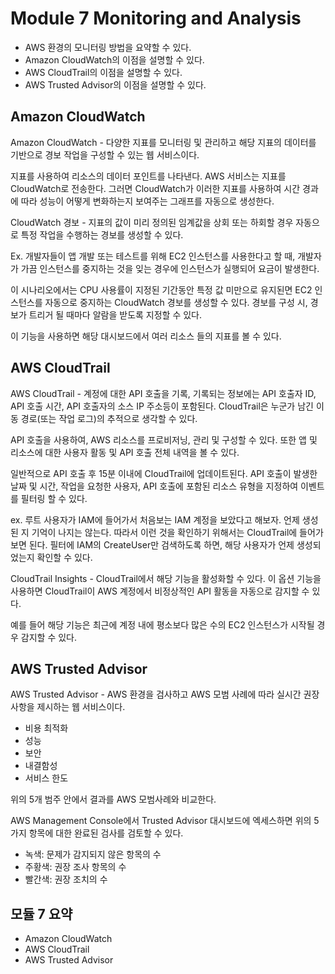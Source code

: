 # Module 7 Monitoring and Analysis

- AWS 환경의 모니터링 방법을 요약할 수 있다.
- Amazon CloudWatch의 이점을 설명할 수 있다.
- AWS CloudTrail의 이점을 설명할 수 있다.
- AWS Trusted Advisor의 이점을 설명할 수 있다.

## Amazon CloudWatch

Amazon CloudWatch - 다양한 지표를 모니터링 및 관리하고 해당 지표의 데이터를 기반으로 경보 작업을 구성할 수 있는 웹 서비스이다.

지표를 사용하여 리소스의 데이터 포인트를 나타낸다. AWS 서비스는 지표를 CloudWatch로 전송한다. 그러면 CloudWatch가 이러한 지표를 사용하여 시간 경과에 따라 성능이 어떻게 변화하는지 보여주는 그래프를 자동으로 생성한다.

CloudWatch 경보 - 지표의 값이 미리 정의된 임계값을 상회 또는 하회할 경우 자동으로 특정 작업을 수행하는 경보를 생성할 수 있다.

Ex. 개발자들이 앱 개발 또는 테스트를 위해 EC2 인스턴스를 사용한다고 할 때, 개발자가 가끔 인스턴스를 중지하는 것을 잊는 경우에 인스턴스가 실행되어 요금이 발생한다.

이 시나리오에서는 CPU 사용률이 지정된 기간동안 특정 값 미만으로 유지된면 EC2 인스턴스를 자동으로 중지하는 CloudWatch 경보를 생성할 수 있다. 경보를 구성 시, 경보가 트리거 될 때마다 알람을 받도록 지정할 수 있다.

이 기능을 사용하면 해당 대시보드에서 여러 리소스 들의 지표를 볼 수 있다.

## AWS CloudTrail

AWS CloudTrail - 계정에 대한 API 호출을 기록, 기록되는 정보에는 API 호출자 ID, API 호출 시간, API 호출자의 소스 IP 주소등이 포함된다. CloudTrail은 누군가 남긴 이동 경로(또는 작업 로그)의 추적으로 생각할 수 있다.

API 호출을 사용하여, AWS 리소스를 프로비저닝, 관리 및 구성할 수 있다. 또한 앱 및 리소스에 대한 사용자 활동 및 API 호출 전체 내역을 볼 수 있다.

일반적으로 API 호출 후 15분 이내에 CloudTrail에 업데이트된다. API 호출이 발생한 날짜 및 시간, 작업을 요청한 사용자, API 호출에 포함된 리소스 유형을 지정하여 이벤트를 필터링 할 수 있다.

ex. 루트 사용자가 IAM에 들어가서 처음보는 IAM 계정을 보았다고 해보자. 언제 생성된 지 기억이 나지는 않는다. 따라서 이런 것을 확인하기 위해서는 CloudTrail에 들어가보면 된다.
필터에 IAM의 CreateUser만 검색하도록 하면, 해당 사용자가 언제 생성되었는지 확인할 수 있다.

CloudTrail Insights - CloudTrail에서 해당 기능을 활성화할 수 있다. 이 옵션 기능을 사용하면 CloudTrail이 AWS 계정에서 비정상적인 API 활동을 자동으로 감지할 수 있다.

예를 들어 해당 기능은 최근에 계정 내에 평소보다 많은 수의 EC2 인스턴스가 시작될 경우 감지할 수 있다.

## AWS Trusted Advisor

AWS Trusted Advisor - AWS 환경을 검사하고 AWS 모범 사례에 따라 실시간 권장사항을 제시하는 웹 서비스이다.

- 비용 최적화
- 성능
- 보안
- 내결함성
- 서비스 한도

위의 5개 범주 안에서 결과를 AWS 모범사례와 비교한다.

AWS Management Console에서 Trusted Advisor 대시보드에 엑세스하면 위의 5가지 항목에 대한 완료된 검사를 검토할 수 있다.

- 녹색: 문제가 감지되지 않은 항목의 수
- 주황색: 권장 조사 항목의 수
- 빨간색: 권장 조치의 수

## 모듈 7 요약

- Amazon CloudWatch
- AWS CloudTrail
- AWS Trusted Advisor

